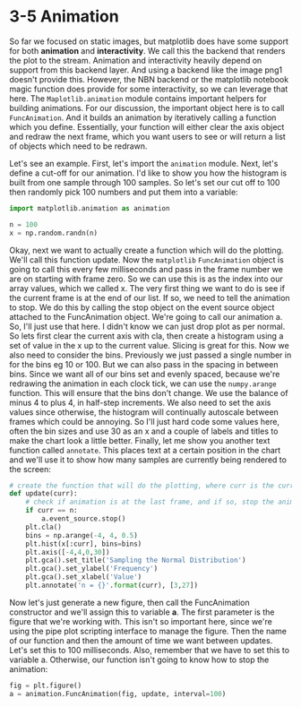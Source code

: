 # 3-5 Animation

So far we focused on static images, but matplotlib does have some support for both **animation** and **interactivity**. We call this the backend that renders the plot to the stream. Animation and interactivity heavily depend on support from this backend layer. And using a backend like the image png1 doesn't provide this. However, the NBN backend or the matplotlib notebook magic function does provide for some interactivity, so we can leverage that here. The `Maplotlib.animation` module contains important helpers for building animations. For our discussion, the important object here is to call `FuncAnimation`. And it builds an animation by iteratively calling a function which you define. Essentially, your function will either clear the axis object and redraw the next frame, which you want users to see or will return a list of objects which need to be redrawn.

 

Let's see an example. First, let's import the `animation` module. Next, let's define a cut-off for our animation. I'd like to show you how the histogram is built from one sample through 100 samples. So let's set our cut off to 100 then randomly pick 100 numbers and put them into a variable:

```python
import matplotlib.animation as animation

n = 100
x = np.random.randn(n)
```

Okay, next we want to actually create a function which will do the plotting. We'll call this function update. Now the `matplotlib` `FuncAnimation` object is going to call this every few milliseconds and pass in the frame number we are on starting with frame zero. So we can use this is as the index into our array values, which we called x. The very first thing we want to do is see if the current frame is at the end of our list. If so, we need to tell the animation to stop. We do this by calling the stop object on the event source object attached to the FuncAnimation object. We're going to call our animation a. So, I'll just use that here. I didn't know we can just drop plot as per normal. So lets first clear the current axis with cla, then create a histogram using a set of value in the x up to the current value. Slicing is great for this. Now we also need to consider the bins. Previously we just passed a single number in for the bins eg 10 or 100. But we can also pass in the spacing in between bins. Since we want all of our bins set and evenly spaced, because we're redrawing the animation in each clock tick, we can use the `numpy.arange` function. This will ensure that the bins don't change. We use the balance of minus 4 to plus 4, in half-step increments. We also need to set the axis values since otherwise, the histogram will continually autoscale between frames which could be annoying. So I'll just hard code some values here, often the bin sizes and use 30 as an x and a couple of labels and titles to make the chart look a little better. Finally, let me show you another text function called `annotate`. This places text at a certain position in the chart and we'll use it to show how many samples are currently being rendered to the screen:

```python
# create the function that will do the plotting, where curr is the current frame
def update(curr):
    # check if animation is at the last frame, and if so, stop the animation a
    if curr == n: 
        a.event_source.stop()
    plt.cla()
    bins = np.arange(-4, 4, 0.5)
    plt.hist(x[:curr], bins=bins)
    plt.axis([-4,4,0,30])
    plt.gca().set_title('Sampling the Normal Distribution')
    plt.gca().set_ylabel('Frequency')
    plt.gca().set_xlabel('Value')
    plt.annotate('n = {}'.format(curr), [3,27])
```

Now let's just generate a new figure, then call the FuncAnimation constructor and we'll assign this to variable **a**. The first parameter is the figure that we're working with. This isn't so important here, since we're using the pipe plot scripting interface to manage the figure. Then the name of our function and then the amount of time we want between updates. Let's set this to 100 milliseconds. Also, remember that we have to set this to variable a. Otherwise, our function isn't going to know how to stop the animation:

```python
fig = plt.figure()
a = animation.FuncAnimation(fig, update, interval=100)
```

